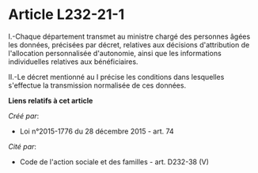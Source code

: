 # Article L232-21-1

I.-Chaque département transmet au ministre chargé des personnes âgées les données, précisées par décret, relatives aux
décisions d'attribution de l'allocation personnalisée d'autonomie, ainsi que les informations individuelles relatives aux
bénéficiaires.

II.-Le décret mentionné au I précise les conditions dans lesquelles s'effectue la transmission normalisée de ces données.

**Liens relatifs à cet article**

_Créé par_:

  - Loi n°2015-1776 du 28 décembre 2015 - art. 74

_Cité par_:

  - Code de l'action sociale et des familles - art. D232-38 (V)
